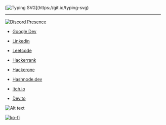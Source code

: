 <!--
Hello Mr.code thief
-->
  
[![Typing SVG](https://readme-typing-svg.demolab.com?font=Fira+Code&size=18&duration=4000&pause=1500&color=A02FF7&center=true&vCenter=true&random=true&width=435&lines=Hey+%F0%9F%91%8B%2C+I'm+v4ish;%22The+things+you+own+end+up+owning+you%22.+;%22The+wise+warrior+avoids+the+battle%22.;%22At+the+precipice%2C+we+change%22.;%22May+the+Force+be+with+you.%22;%22See+You+Space+Cowboy%22.;%22Fake+it%2Ctill+you+make+it%22.;%E2%80%9CYeah%2C+Mr.+White!+Yeah%2C+science!%E2%80%9D.;%22The+first+rule+of+Fight+Club+is%22.;+%E2%80%9CI'm+gonna+make+him+an+offer+he+can't+refuse%22.;%22I'm+Tired%2C+Boss%22.;%22Look+How+They+Massacred+My+Boy+%22.)](https://git.io/typing-svg)

<hr>

[![Discord Presence](https://lanyard.cnrad.dev/api/1094144642838184026?idleMessage=Doing%20Something&borderRadius=5px)](https://discord.com/users/1094144642838184026)

- [Google Dev](https://g.dev/vmk)

- [Linkedin](https://www.linkedin.com/in/vaisakhmkumar)

- [Leetcode](https://leetcode.com/v4ish/)

- [Hackerrank](https://www.hackerrank.com/profile/v4ish)

- [Hackerone](https://hackerone.com/v4ish)

- [Hashnode.dev](https://v4ish.hashnode.dev)

- [Itch.io](https://v4ish.itch.io)

- [Dev.to](https://dev.to/vaisakhk)

![Alt text](https://spotify-recently-played-readme.vercel.app/api?user=31vzinahqvdnrjndyn4fkteehmxa)

[![ko-fi](https://ko-fi.com/img/githubbutton_sm.svg)](https://ko-fi.com/R6R4EVA7M)
